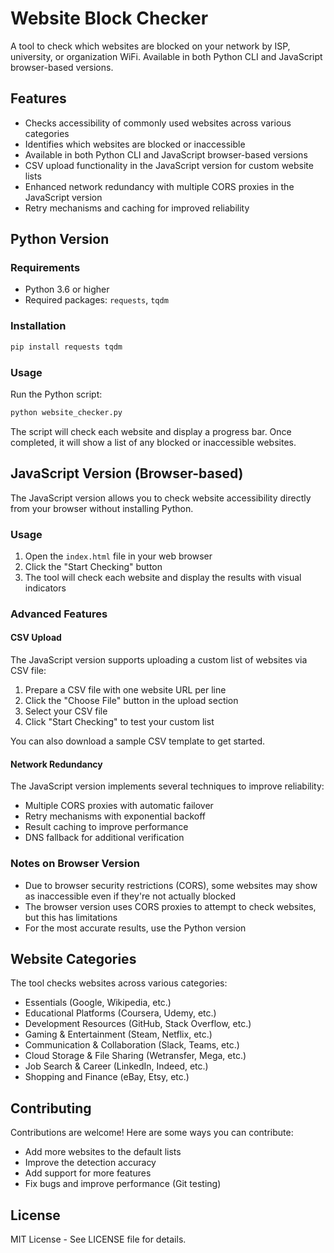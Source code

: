 # Website Block Checker

A tool to check which websites are blocked on your network by ISP, university, or organization WiFi. Available in both Python CLI and JavaScript browser-based versions.

## Features

- Checks accessibility of commonly used websites across various categories
- Identifies which websites are blocked or inaccessible
- Available in both Python CLI and JavaScript browser-based versions
- CSV upload functionality in the JavaScript version for custom website lists
- Enhanced network redundancy with multiple CORS proxies in the JavaScript version
- Retry mechanisms and caching for improved reliability

## Python Version

### Requirements

- Python 3.6 or higher
- Required packages: `requests`, `tqdm`

### Installation

```bash
pip install requests tqdm
```

### Usage

Run the Python script:

```bash
python website_checker.py
```

The script will check each website and display a progress bar. Once completed, it will show a list of any blocked or inaccessible websites.

## JavaScript Version (Browser-based)

The JavaScript version allows you to check website accessibility directly from your browser without installing Python.

### Usage

1. Open the `index.html` file in your web browser
2. Click the "Start Checking" button
3. The tool will check each website and display the results with visual indicators

### Advanced Features

#### CSV Upload

The JavaScript version supports uploading a custom list of websites via CSV file:

1. Prepare a CSV file with one website URL per line
2. Click the "Choose File" button in the upload section
3. Select your CSV file
4. Click "Start Checking" to test your custom list

You can also download a sample CSV template to get started.

#### Network Redundancy

The JavaScript version implements several techniques to improve reliability:

- Multiple CORS proxies with automatic failover
- Retry mechanisms with exponential backoff
- Result caching to improve performance
- DNS fallback for additional verification

### Notes on Browser Version

- Due to browser security restrictions (CORS), some websites may show as inaccessible even if they're not actually blocked
- The browser version uses CORS proxies to attempt to check websites, but this has limitations
- For the most accurate results, use the Python version

## Website Categories

The tool checks websites across various categories:

- Essentials (Google, Wikipedia, etc.)
- Educational Platforms (Coursera, Udemy, etc.)
- Development Resources (GitHub, Stack Overflow, etc.)
- Gaming & Entertainment (Steam, Netflix, etc.)
- Communication & Collaboration (Slack, Teams, etc.)
- Cloud Storage & File Sharing (Wetransfer, Mega, etc.)
- Job Search & Career (LinkedIn, Indeed, etc.)
- Shopping and Finance (eBay, Etsy, etc.)

## Contributing

Contributions are welcome! Here are some ways you can contribute:

- Add more websites to the default lists
- Improve the detection accuracy
- Add support for more features
- Fix bugs and improve performance
(Git testing)

## License

MIT License - See LICENSE file for details.
